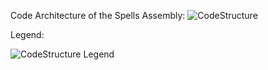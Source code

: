Code Architecture of the Spells Assembly:
![CodeStructure](https://github.com/user-attachments/assets/37c72144-2604-4716-9f4a-11e52adb458e) 

Legend:

![CodeStructure Legend](https://github.com/user-attachments/assets/50c32e59-930a-4d18-82e8-0ed4dea0eece)
